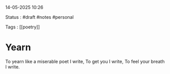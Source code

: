 14-05-2025 10:26

Status : #draft #notes #personal 

Tags : [[poetry]]

# Yearn
  

To yearn like a miserable poet
I write,
To get you
I write,
To feel your breath 
I write.


